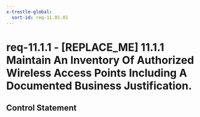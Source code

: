 ```yaml
---
x-trestle-global:
  sort-id: req-11.01.01
---
```


# req-11.1.1 - \[REPLACE_ME\] 11.1.1 Maintain An Inventory Of Authorized Wireless Access Points Including A Documented Business Justification.

## Control Statement

